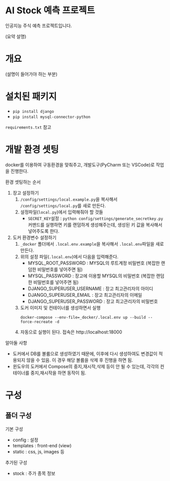 # AI Stock 예측 프로젝트
인공지능 주식 예측 프로젝트입니다. 

(요약 설명)



# 개요 
(설명이 들어가야 하는 부분)



# 설치된 패키지
* `pip install django`
* `pip install mysql-connector-python`

`requirements.txt` 참고


# 개발 환경 셋팅
docker를 이용하여 구동환경을 맞춰주고, 개발도구(PyCharm 또는 VSCode)로 작업을 진행한다.

환경 셋팅하는 순서
1. 장고 설정하기 
    1. `/config/settings/local.example.py`을 복사해서 `/config/settings/local.py`를 새로 만든다.
    2. 설정파일(`local.py`)에서 입력해줘야 할 것들
        * `SECRET_KEY`설정 : `python config/settings/generate_secretkey.py` 커맨드를 실행하면 키를 랜덤하게 생성해주는데, 생성된 키 값을 복사해서 넣어주도록 한다.
2. 도커 환경변수 설정하기
    1. `_docker` 폴더에서 `.local.env.example`을 복사해서 `.local.env`파일을 새로 만든다.
    2. 위의 설정 파일(`.local.env`)에서 다음을 입력해준다.
        - MYSQL_ROOT_PASSWORD : MYSQL의 루트계정 비밀번호 (복잡한 랜덤한 비밀번호를 넣어주면 됨)
        - MYSQL_PASSWORD : 장고에 이용할 MYSQL의 비밀번호 (복잡한 랜덤한 비밀번호를 넣어주면 됨)
        - DJANGO_SUPERUSER_USERNAME : 장고 최고관리자의 아이디
        - DJANGO_SUPERUSER_EMAIL : 장고 최고관리자의 이메일
        - DJANGO_SUPERUSER_PASSWORD : 장고 최고관리자의 비밀번호
    3. 도커 이미지 및 컨테이너를 생성하면서 실행
        ```console
        docker-compose --env-file=_docker/.local.env up --build --force-recreate -d
        ```
    4. 자동으로 실행이 된다. 접속은 http://localhost:18000


알아둘 사항
* 도커에서 DB를 볼륨으로 생성하였기 때문에, 이후에 다시 생성하여도 변경값이 적용되지 않을 수 있음. 이 경우 해당 볼륨을 삭제 후 진행을 하면 됨.
* 윈도우의 도커에서 Compose의 중지,재시작,삭제 등이 안 될 수 있는데, 각각의 컨테이너를 중지,재시작을 하면 동작이 됨.


# 구성
## 폴더 구성
기본 구성
* config : 설정
* templates : front-end (view) 
* static : css, js, images 등

추가된 구성
* stock : 주가 종목 정보
